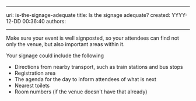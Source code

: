 

---
uri: is-the-signage-adequate
title: Is the signage adequate?
created: YYYY-12-DD 00:36:40
authors:

---




<span class='intro'> <p>Make sure your event is well signposted, so your attendees can find not only the venue, but also important areas within it.&#160;</p> </span>

<p>​Your signage could include the following</p><ul><li>Directions from nearby transport, such as train stations and bus stops</li><li>Registration area</li><li>The agenda for the day to inform attendees of what is next</li><li>Nearest toilets</li><li>Room numbers (if the venue doesn't have that already)</li></ul>


